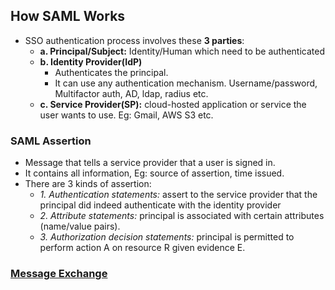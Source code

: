 ## How SAML Works
- SSO authentication process involves these **3 parties**:
  - **a. Principal/Subject:** Identity/Human which need to be authenticated
  - **b. Identity Provider(IdP)**
    - Authenticates the principal.
    - It can use any authentication mechanism. Username/password, Multifactor auth, AD, ldap, radius etc.
  - **c. Service Provider(SP):** cloud-hosted application or service the user wants to use. Eg: Gmail, AWS S3 etc.

### SAML Assertion
- Message that tells a service provider that a user is signed in.
- It contains all information, Eg: source of assertion, time issued.
- There are 3 kinds of assertion:
  - *1. Authentication statements:* assert to the service provider that the principal did indeed authenticate with the identity provider
  - *2. Attribute statements:* principal is associated with certain attributes (name/value pairs).
  - *3. Authorization decision statements:* principal is permitted to perform action A on resource R given evidence E.

### [Message Exchange](Message_Exchange)

